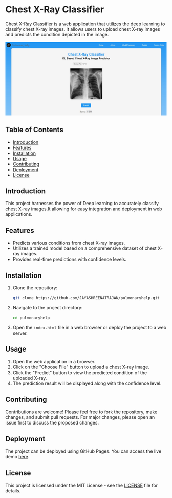 
# Chest X-Ray Classifier

Chest X-Ray Classifier is a web application that utilizes the deep learning to classify chest X-ray images. It allows users to upload chest X-ray images and predicts the condition depicted in the image.

![Chest X-Ray Classifier HomePage](./image.jpg)

## Table of Contents

- [Introduction](#introduction)
- [Features](#features)
- [Installation](#installation)
- [Usage](#usage)
- [Contributing](#contributing)
- [Deployment](#deployment)
- [License](#license)

## Introduction

This project harnesses the power of Deep learning to accurately classify chest X-ray images.It allowing for easy integration and deployment in web applications.

## Features

- Predicts various conditions from chest X-ray images.
- Utilizes a trained model based on a comprehensive dataset of chest X-ray images.
- Provides real-time predictions with confidence levels.

## Installation

1. Clone the repository:

    ```bash
    git clone https://github.com/JAYASHREENATRAJAN/pulmonaryhelp.git
    ```

2. Navigate to the project directory:

    ```bash
    cd pulmonaryhelp
    ```

3. Open the `index.html` file in a web browser or deploy the project to a web server.

## Usage

1. Open the web application in a browser.
2. Click on the "Choose File" button to upload a chest X-ray image.
3. Click the "Predict" button to view the predicted condition of the uploaded X-ray.
4. The prediction result will be displayed along with the confidence level.

## Contributing

Contributions are welcome! Please feel free to fork the repository, make changes, and submit pull requests. For major changes, please open an issue first to discuss the proposed changes.

## Deployment

The project can be deployed using GitHub Pages. You can access the live demo [here](https://JAYASHREENATRAJAN.github.io/pulmonaryhelp).

## License

This project is licensed under the MIT License - see the [LICENSE](LICENSE) file for details.
